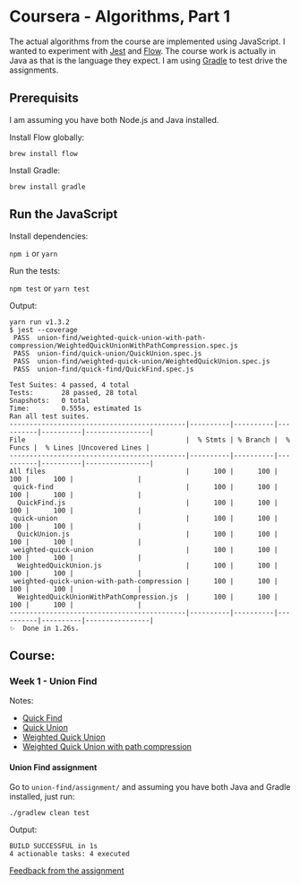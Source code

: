 # Coursera - Algorithms, Part 1

The actual algorithms from the course are implemented using JavaScript. I wanted to experiment with [Jest]() and [Flow](). The course work is actually in Java as that is the language they expect. I am using [Gradle]() to test drive the assignments.

## Prerequisits

I am assuming you have both Node.js and Java installed.

Install Flow globally:

`brew install flow`

Install Gradle:

`brew install gradle`

## Run the JavaScript

Install dependencies:

`npm i` or `yarn`

Run the tests:

`npm test` or `yarn test`

Output:

```
yarn run v1.3.2
$ jest --coverage
 PASS  union-find/weighted-quick-union-with-path-compression/WeightedQuickUnionWithPathCompression.spec.js
 PASS  union-find/quick-union/QuickUnion.spec.js
 PASS  union-find/weighted-quick-union/WeightedQuickUnion.spec.js
 PASS  union-find/quick-find/QuickFind.spec.js

Test Suites: 4 passed, 4 total
Tests:       28 passed, 28 total
Snapshots:   0 total
Time:        0.555s, estimated 1s
Ran all test suites.
--------------------------------------------|----------|----------|----------|----------|----------------|
File                                        |  % Stmts | % Branch |  % Funcs |  % Lines |Uncovered Lines |
--------------------------------------------|----------|----------|----------|----------|----------------|
All files                                   |      100 |      100 |      100 |      100 |                |
 quick-find                                 |      100 |      100 |      100 |      100 |                |
  QuickFind.js                              |      100 |      100 |      100 |      100 |                |
 quick-union                                |      100 |      100 |      100 |      100 |                |
  QuickUnion.js                             |      100 |      100 |      100 |      100 |                |
 weighted-quick-union                       |      100 |      100 |      100 |      100 |                |
  WeightedQuickUnion.js                     |      100 |      100 |      100 |      100 |                |
 weighted-quick-union-with-path-compression |      100 |      100 |      100 |      100 |                |
  WeightedQuickUnionWithPathCompression.js  |      100 |      100 |      100 |      100 |                |
--------------------------------------------|----------|----------|----------|----------|----------------|
✨  Done in 1.26s.
```

## Course:

### Week 1 - Union Find

Notes:

* [Quick Find](union-find/quick-find/README.md)
* [Quick Union](union-find/quick-union/README.md)
* [Weighted Quick Union](union-find/weighted-quick-union/README.md)
* [Weighted Quick Union with path compression](union-find/weighted-quick-union-with-path-compression/README.md)

#### Union Find assignment

Go to `union-find/assignment/` and assuming you have both Java and Gradle installed, just run:

`./gradlew clean test`

Output:

```
BUILD SUCCESSFUL in 1s
4 actionable tasks: 4 executed
```

[Feedback from the assignment](union-find/assignment/feedback.md)
